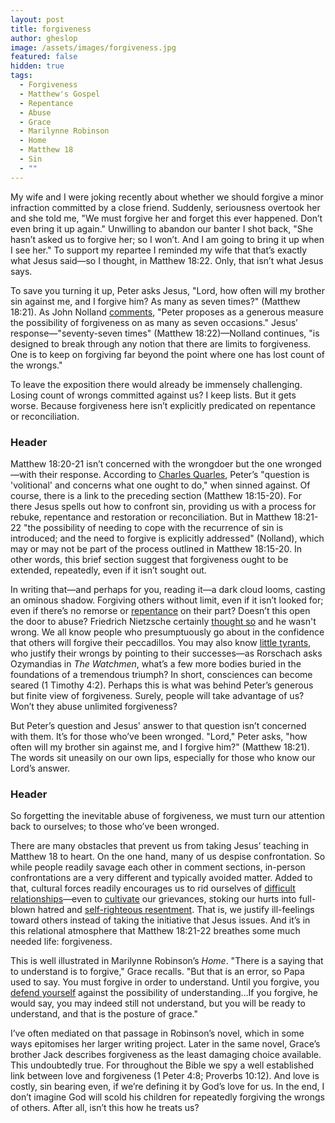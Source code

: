 ```yaml
---
layout: post
title: forgiveness
author: gheslop
image: /assets/images/forgiveness.jpg
featured: false
hidden: true
tags:
  - Forgiveness
  - Matthew's Gospel
  - Repentance
  - Abuse
  - Grace
  - Marilynne Robinson
  - Home
  - Matthew 18
  - Sin
  - ""
---
```

My wife and I were joking recently about whether we should forgive a minor infraction committed by a close friend. Suddenly, seriousness overtook her and she told me, "We must forgive her and forget this ever happened. Don’t even bring it up again." Unwilling to abandon our banter I shot back, "She hasn’t asked us to forgive her; so I won’t. And I am going to bring it up when I see her." To support my repartee I reminded my wife that that’s exactly what Jesus said—so I thought, in Matthew 18:22. Only, that isn’t what Jesus says.

To save you turning it up, Peter asks Jesus, "Lord, how often will my brother sin against me, and I forgive him? As many as seven times?" (Matthew 18:21). As John Nolland [comments](https://books.google.co.za/books/about/The_Gospel_of_Matthew.html?id=9cL_kpdUE-oC&redir_esc=y), "Peter proposes as a generous measure the possibility of forgiveness on as many as seven occasions." Jesus’ response—"seventy-seven times" (Matthew 18:22)—Nolland continues, "is designed to break through any notion that there are limits to forgiveness. One is to keep on forgiving far beyond the point where one has lost count of the wrongs."

To leave the exposition there would already be immensely challenging. Losing count of wrongs committed against us? I keep lists. But it gets worse. Because forgiveness here isn’t explicitly predicated on repentance or reconciliation.

### Header

Matthew 18:20-21 isn’t concerned with the wrongdoer but the one wronged—with their response. According to [Charles Quarles](https://www.amazon.com/Matthew-Exegetical-Guide-Greek-Testament/dp/1433676168), Peter’s "question is 'volitional' and concerns what one ought to do," when sinned against. Of course, there is a link to the preceding section (Matthew 18:15-20). For there Jesus spells out how to confront sin, providing us with a process for rebuke, repentance and restoration or reconciliation. But in Matthew 18:21-22 "the possibility of needing to cope with the recurrence of sin is introduced; and the need to forgive is explicitly addressed" (Nolland), which may or may not be part of the process outlined in Matthew 18:15-20. In other words, this brief section suggest that forgiveness ought to be extended, repeatedly, even if it isn’t sought out.

In writing that—and perhaps for you, reading it—a dark cloud looms, casting an ominous shadow. Forgiving others without limit, even if it isn’t looked for; even if there’s no remorse or [repentance](https://rekindle.co.za/content/2021-01-21-don-t-wait-for-the-rebuke-repent-of-your-sin) on their part? Doesn’t this open the door to abuse? Friedrich Nietzsche certainly [thought so](https://rekindle.co.za/content/2020-10-09-fridays-with-fred) and he wasn't wrong. We all know people who presumptuously go about in the confidence that others will forgive their peccadillos. You may also know [little tyrants](https://rekindle.co.za/content/2022-05-05-the-celebration-of-tyranny-in-pastoral-ministry), who justify their wrongs by pointing to their successes—as Rorschach asks Ozymandias in *The Watchmen*, what’s a few more bodies buried in the foundations of a tremendous triumph? In short, consciences can become seared (1 Timothy 4:2). Perhaps this is what was behind Peter’s generous but finite view of forgiveness. Surely, people will take advantage of us? Won’t they abuse unlimited forgiveness?

But Peter’s question and Jesus' answer to that question isn’t concerned with them. It’s for those who’ve been wronged. "Lord," Peter asks, "how often will my brother sin against me, and I forgive him?" (Matthew 18:21). The words sit uneasily on our own lips, especially for those who know our Lord’s answer.

### Header

So forgetting the inevitable abuse of forgiveness, we must turn our attention back to ourselves; to those who’ve been wronged.

There are many obstacles that prevent us from taking Jesus’ teaching in Matthew 18 to heart. On the one hand, many of us despise confrontation. So while people readily savage each other in comment sections, in-person confrontations are a very different and typically avoided matter. Added to that, cultural forces readily encourages us to rid ourselves of [difficult relationships](https://rekindle.co.za/content/2021-08-11-costly-friendship)—even to [cultivate](https://rekindle.co.za/content/2020-07-31-fridays-with-fred) our grievances, stoking our hurts into full-blown hatred and [self-righteous resentment](https://rekindle.co.za/content/2021-09-15-rise-and-fall-of-mars-hill). That is, we justify ill-feelings toward others instead of taking the initiative that Jesus issues. And it’s in this relational atmosphere that Matthew 18:21-22 breathes some much needed life: forgiveness.

This is well illustrated in Marilynne Robinson’s *Home*. "There is a saying that to understand is to forgive," Grace recalls. "But that is an error, so Papa used to say. You must forgive in order to understand. Until you forgive, you [defend yourself](https://rekindle.co.za/content/2023-11-08-defensiveness) against the possibility of understanding…If you forgive, he would say, you may indeed still not understand, but you will be ready to understand, and that is the posture of grace."

I’ve often mediated on that passage in Robinson’s novel, which in some ways epitomises her larger writing project. Later in the same novel, Grace’s brother Jack describes forgiveness as the least damaging choice available. This undoubtedly true. For throughout the Bible we spy a well established link between love and forgiveness (1 Peter 4:8; Proverbs 10:12). And love is costly, sin bearing even, if we’re defining it by God’s love for us. In the end, I don’t imagine God will scold his children for repeatedly forgiving the wrongs of others. After all, isn’t this how he treats us?